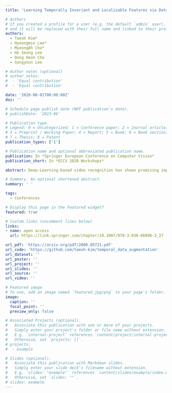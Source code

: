 ```yaml
---
title: 'Learning Temporally Invariant and Localizable Features via Data Augmentation for Video Recognition'

# Authors
# If you created a profile for a user (e.g. the default `admin` user), write the username (folder name) here
# and it will be replaced with their full name and linked to their profile.
authors:
  - Taeoh Kim*
  - Hyeongmin Lee*
  - MyeongAh Cho*
  - Ho Seong Lee
  - Dong Heon Cho
  - Sangyoun Lee 

# Author notes (optional)
# author_notes:
#  - 'Equal contribution'
#  - 'Equal contribution'

date: '2020-08-01T00:00:00Z'
doi: ''

# Schedule page publish date (NOT publication's date).
# publishDate: '2023-06'

# Publication type.
# Legend: 0 = Uncategorized; 1 = Conference paper; 2 = Journal article;
# 3 = Preprint / Working Paper; 4 = Report; 5 = Book; 6 = Book section;
# 7 = Thesis; 8 = Patent
publication_types: ['1']

# Publication name and optional abbreviated publication name.
publication: In *Springer European Conference on Computer Vision*
publication_short: In *ECCV 2020 Workshops*

abstract: Deep-Learning-based video recognition has shown promising improvements along with the development of large-scale datasets and spatiotemporal network architectures. In image recognition, learning spatially invariant features is a key factor in improving recognition performance and robustness. Data augmentation based on visual inductive priors, such as cropping, flipping, rotating, or photometric jittering, is a representative approach to achieve these features. Recent state-of-the-art recognition solutions have relied on modern data augmentation strategies that exploit a mixture of augmentation operations. In this study, we extend these strategies to the temporal dimension for videos to learn temporally invariant or temporally localizable features to cover temporal perturbations or complex actions in videos. Based on our novel temporal data augmentation algorithms, video recognition performances are improved using only a limited amount of training data compared to the spatial-only data augmentation algorithms, including the 1st Visual Inductive Priors (VIPriors) for data-efficient action recognition challenge. Furthermore, learned features are temporally localizable that cannot be achieved using spatial augmentation algorithms.

# Summary. An optional shortened abstract.
summary: ' '

tags:
  - Conferences

# Display this page in the Featured widget?
featured: true

# Custom links (uncomment lines below)
links:
- name: open access
  url: https://link.springer.com/chapter/10.1007/978-3-030-66096-3_27

url_pdf: 'https://arxiv.org/pdf/2008.05721.pdf'
url_code: 'https://github.com/taeoh-kim/temporal_data_augmentation'
url_dataset: ''
url_poster: ''
url_project: ''
url_slides: ''
url_source: ''
url_video: ''

# Featured image
# To use, add an image named `featured.jpg/png` to your page's folder.
image:
  caption: ''
  focal_point: ''
  preview_only: false

# Associated Projects (optional).
#   Associate this publication with one or more of your projects.
#   Simply enter your project's folder or file name without extension.
#   E.g. `internal-project` references `content/project/internal-project/index.md`.
#   Otherwise, set `projects: []`.
# projects:
#  - example

# Slides (optional).
#   Associate this publication with Markdown slides.
#   Simply enter your slide deck's filename without extension.
#   E.g. `slides: "example"` references `content/slides/example/index.md`.
#   Otherwise, set `slides: ""`.
# slides: example
---
```

